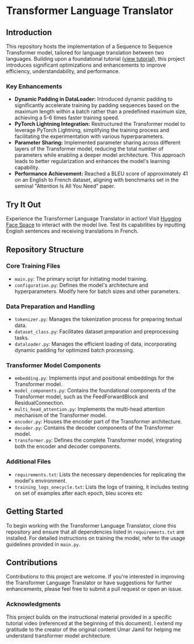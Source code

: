 # Transformer Language Translator

## Introduction

This repository hosts the implementation of a Sequence to Sequence Transformer model, tailored for language translation between two languages. Building upon a foundational tutorial ([view tutorial](https://www.youtube.com/watch?v=ISNdQcPhsts&ab_channel=UmarJamil)), this project introduces significant optimizations and enhancements to improve efficiency, understandability, and performance.

### Key Enhancements

- **Dynamic Padding in DataLoader:** Introduced dynamic padding to significantly accelerate training by padding sequences based on the maximum length within a batch rather than a predefined maximum size, achieving a 5-6 times faster training speed.
- **PyTorch Lightning Integration:** Restructured the Transformer model to leverage PyTorch Lightning, simplifying the training process and facilitating the experimentation with various hyperparameters.
- **Parameter Sharing:** Implemented parameter sharing across different layers of the Transformer model, reducing the total number of parameters while enabling a deeper model architecture. This approach leads to better regularization and enhances the model's learning capability.
- **Performance Achievement:** Reached a BLEU score of approximately 41 on an English to French dataset, aligning with benchmarks set in the seminal "Attention Is All You Need" paper.

## Try It Out
Experience the Transformer Language Translator in action! Visit [Hugging Face Space](https://huggingface.co/spaces/hemant-bhambhu/English_to_French_Translator/) to interact with the model live. Test its capabilities by inputting English sentences and receiving translations in French.

## Repository Structure

### Core Training Files

- `main.py`: The primary script for initiating model training.
- `configuration.py`: Defines the model's architecture and hyperparameters. Modify here for batch sizes and other parameters.

### Data Preparation and Handling

- `tokenizer.py`: Manages the tokenization process for preparing textual data.
- `dataset_class.py`: Facilitates dataset preparation and preprocessing tasks.
- `dataloader.py`: Manages the efficient loading of data, incorporating dynamic padding for optimized batch processing.

### Transformer Model Components

- `embedding.py`: Implements input and positional embeddings for the Transformer model.
- `model_components.py`: Contains the foundational components of the Transformer model, such as the FeedForwardBlock and ResidualConnection.
- `multi_head_attention.py`: Implements the multi-head attention mechanism of the Transformer model.
- `encoder.py`: Houses the encoder part of the Transformer architecture.
- `decoder.py`: Contains the decoder components of the Transformer model.
- `transformer.py`: Defines the complete Transformer model, integrating both the encoder and decoder components.

### Additional Files

- `requirements.txt`: Lists the necessary dependencies for replicating the model's environment.
- `training_logs_onecycle.txt`: Lists the logs of training, it includes testing on set of examples after each epoch, bleu scores etc

## Getting Started

To begin working with the Transformer Language Translator, clone this repository and ensure that all dependencies listed in `requirements.txt` are installed. For detailed instructions on training the model, refer to the usage guidelines provided in `main.py`.

## Contributions

Contributions to this project are welcome. If you're interested in improving the Transformer Language Translator or have suggestions for further enhancements, please feel free to submit a pull request or open an issue.

### Acknowledgments

This project builds on the instructional material provided in a specific tutorial video (referenced at the beginning of this document). I extend my gratitude to the creator of the original content Umar Jamil for helping me understand transformer model architecture. 